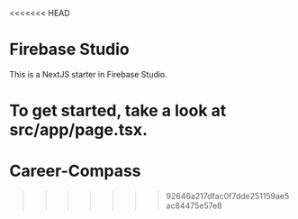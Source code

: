 <<<<<<< HEAD
# Firebase Studio

This is a NextJS starter in Firebase Studio.

To get started, take a look at src/app/page.tsx.
=======
# Career-Compass
>>>>>>> 92646a217dfac0f7dde251159ae5ac84475e57e8
